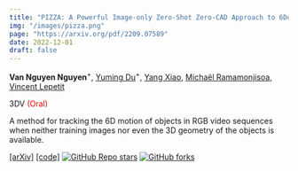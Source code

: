 ```yaml
---
title: "PIZZA: A Powerful Image-only Zero-Shot Zero-CAD Approach to 6DoF Tracking"
img: "/images/pizza.png"
page: "https://arxiv.org/pdf/2209.07589"
date: 2022-12-01
draft: false
---
```

**Van Nguyen Nguyen**<sup>+</sup>, [Yuming Du](https://dulucas.github.io/Homepage/)<sup>+</sup>, [Yang Xiao](https://youngxiao13.github.io/), [Michaël Ramamonjisoa](https://michaelramamonjisoa.github.io/), [Vincent Lepetit](https://vincentlepetit.github.io/)

3DV <span style="color:red;">(Oral)</span>  

A method for tracking the 6D motion of objects in RGB video sequences when neither training images nor even the 3D geometry of the objects is available.

[[arXiv]](https://arxiv.org/pdf/2209.07589)   [[code]](https://github.com/nv-nguyen/pizza)   [![GitHub Repo stars](https://img.shields.io/github/stars/nv-nguyen/pizza?style=social)](https://github.com/nv-nguyen/pizza/stargazers)   [![GitHub forks](https://img.shields.io/github/forks/nv-nguyen/pizza?style=social)](https://github.com/nv-nguyen/pizza/network/members)